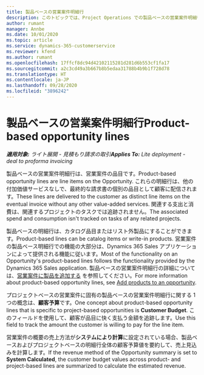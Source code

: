 ```yaml
---
title: 製品ベースの営業案件明細行
description: このトピックでは、Project Operations での製品ベースの営業案件明細行の品目について説明します。
author: rumant
manager: Annbe
ms.date: 10/01/2020
ms.topic: article
ms.service: dynamics-365-customerservice
ms.reviewer: kfend
ms.author: rumant
ms.openlocfilehash: 17ffcf8dc94d42102115281d281d6b553cf1fa17
ms.sourcegitcommit: a2c3cd49a3b667b8b5edaa31788b4b9b1f728d78
ms.translationtype: HT
ms.contentlocale: ja-JP
ms.lasthandoff: 09/28/2020
ms.locfileid: "3896242"
---
```

# <a name="product-based-opportunity-lines"></a><span data-ttu-id="0384d-103">製品ベースの営業案件明細行</span><span class="sxs-lookup"><span data-stu-id="0384d-103">Product-based opportunity lines</span></span>

<span data-ttu-id="0384d-104">_**適用対象:** ライト展開 - 見積もり請求の取引_</span><span class="sxs-lookup"><span data-stu-id="0384d-104">_**Applies To:** Lite deployment - deal to proforma invoicing_</span></span>

<span data-ttu-id="0384d-105">製品ベースの営業案件明細行は、営業案件の品目です。</span><span class="sxs-lookup"><span data-stu-id="0384d-105">Product-based opportunity lines are line items on the Opportunity.</span></span> <span data-ttu-id="0384d-106">これらの明細行は、他の付加価値サービスなしで、最終的な請求書の個別の品目として顧客に配信されます。</span><span class="sxs-lookup"><span data-stu-id="0384d-106">These lines are delivered to the customer as distinct line items on the eventual invoice without any other value-added services.</span></span> <span data-ttu-id="0384d-107">関連する支出と消費は、関連するプロジェクトのタスクでは追跡されません。</span><span class="sxs-lookup"><span data-stu-id="0384d-107">The associated spend and consumption isn't tracked on tasks of any related projects.</span></span>

<span data-ttu-id="0384d-108">製品ベースの明細行は、カタログ品目またはリスト外製品にすることができます。</span><span class="sxs-lookup"><span data-stu-id="0384d-108">Product-based lines can be catalog items or write-in products.</span></span> <span data-ttu-id="0384d-109">営業案件の製品ベース明細行での機能の大部分は、Dynamics 365 Sales アプリケーションによって提供される機能に従います。</span><span class="sxs-lookup"><span data-stu-id="0384d-109">Most of the functionality on an Opportunity's product-based lines follows the functionality provided by the Dynamics 365 Sales application.</span></span> <span data-ttu-id="0384d-110">製品ベースの営業案件明細行の詳細については、[営業案件に製品を追加する](https://docs.microsoft.com/dynamics365/sales-enterprise/add-products-opportunity) を参照してください。</span><span class="sxs-lookup"><span data-stu-id="0384d-110">For more information about product-based opportunity lines, see [Add products to an opportunity](https://docs.microsoft.com/dynamics365/sales-enterprise/add-products-opportunity).</span></span>

<span data-ttu-id="0384d-111">プロジェクトベースの営業案件に固有の製品ベースの営業案件明細行に関する 1 つの概念は、**顧客予算**です。</span><span class="sxs-lookup"><span data-stu-id="0384d-111">One concept about product-based opportunity lines that is specific to project-based opportunities is **Customer Budget**.</span></span> <span data-ttu-id="0384d-112">このフィールドを使用して、顧客が品目に快く支払う金額を追跡します。</span><span class="sxs-lookup"><span data-stu-id="0384d-112">Use this field to track the amount the customer is willing to pay for the line item.</span></span>

<span data-ttu-id="0384d-113">営業案件の概要の売上方法が**システムにより計算**に設定されている場合、製品ベースおよびプロジェクトベースの明細行全体の顧客予算値を要約して、売上見込みを計算します。</span><span class="sxs-lookup"><span data-stu-id="0384d-113">If the revenue method of the Opportunity summary is set to **System Calculated**, the customer budget values across product- and project-based lines are summarized to calculate the estimated revenue.</span></span>
